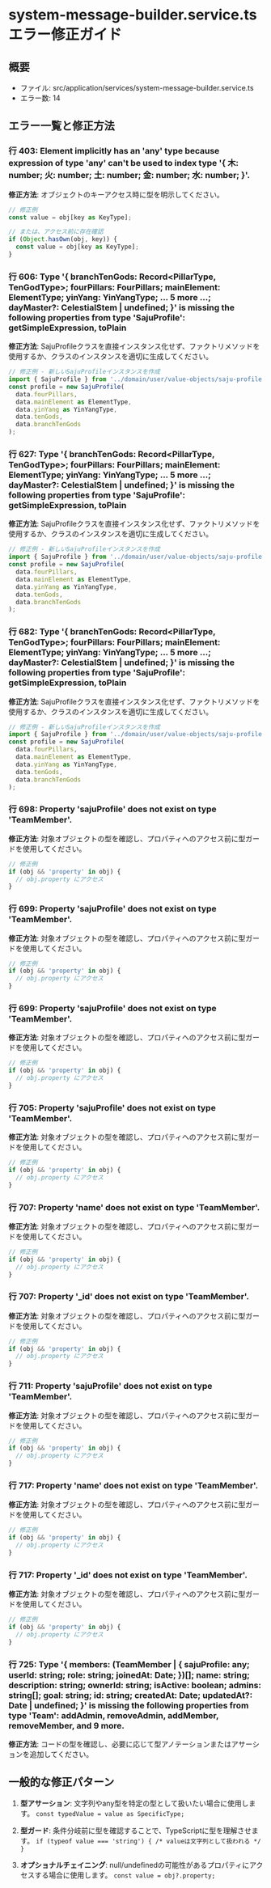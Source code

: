 # system-message-builder.service.ts エラー修正ガイド

## 概要
- ファイル: src/application/services/system-message-builder.service.ts
- エラー数: 14

## エラー一覧と修正方法

### 行 403: Element implicitly has an 'any' type because expression of type 'any' can't be used to index type '{ 木: number; 火: number; 土: number; 金: number; 水: number; }'.

**修正方法**: オブジェクトのキーアクセス時に型を明示してください。

```typescript
// 修正例
const value = obj[key as KeyType];

// または、アクセス前に存在確認
if (Object.hasOwn(obj, key)) {
  const value = obj[key as KeyType];
}
```

### 行 606: Type '{ branchTenGods: Record<PillarType, TenGodType>; fourPillars: FourPillars; mainElement: ElementType; yinYang: YinYangType; ... 5 more ...; dayMaster?: CelestialStem | undefined; }' is missing the following properties from type 'SajuProfile': getSimpleExpression, toPlain

**修正方法**: SajuProfileクラスを直接インスタンス化せず、ファクトリメソッドを使用するか、クラスのインスタンスを適切に生成してください。

```typescript
// 修正例 - 新しいSajuProfileインスタンスを作成
import { SajuProfile } from '../domain/user/value-objects/saju-profile';
const profile = new SajuProfile(
  data.fourPillars,
  data.mainElement as ElementType,
  data.yinYang as YinYangType,
  data.tenGods,
  data.branchTenGods
);
```

### 行 627: Type '{ branchTenGods: Record<PillarType, TenGodType>; fourPillars: FourPillars; mainElement: ElementType; yinYang: YinYangType; ... 5 more ...; dayMaster?: CelestialStem | undefined; }' is missing the following properties from type 'SajuProfile': getSimpleExpression, toPlain

**修正方法**: SajuProfileクラスを直接インスタンス化せず、ファクトリメソッドを使用するか、クラスのインスタンスを適切に生成してください。

```typescript
// 修正例 - 新しいSajuProfileインスタンスを作成
import { SajuProfile } from '../domain/user/value-objects/saju-profile';
const profile = new SajuProfile(
  data.fourPillars,
  data.mainElement as ElementType,
  data.yinYang as YinYangType,
  data.tenGods,
  data.branchTenGods
);
```

### 行 682: Type '{ branchTenGods: Record<PillarType, TenGodType>; fourPillars: FourPillars; mainElement: ElementType; yinYang: YinYangType; ... 5 more ...; dayMaster?: CelestialStem | undefined; }' is missing the following properties from type 'SajuProfile': getSimpleExpression, toPlain

**修正方法**: SajuProfileクラスを直接インスタンス化せず、ファクトリメソッドを使用するか、クラスのインスタンスを適切に生成してください。

```typescript
// 修正例 - 新しいSajuProfileインスタンスを作成
import { SajuProfile } from '../domain/user/value-objects/saju-profile';
const profile = new SajuProfile(
  data.fourPillars,
  data.mainElement as ElementType,
  data.yinYang as YinYangType,
  data.tenGods,
  data.branchTenGods
);
```

### 行 698: Property 'sajuProfile' does not exist on type 'TeamMember'.

**修正方法**: 対象オブジェクトの型を確認し、プロパティへのアクセス前に型ガードを使用してください。

```typescript
// 修正例
if (obj && 'property' in obj) {
  // obj.property にアクセス
}
```

### 行 699: Property 'sajuProfile' does not exist on type 'TeamMember'.

**修正方法**: 対象オブジェクトの型を確認し、プロパティへのアクセス前に型ガードを使用してください。

```typescript
// 修正例
if (obj && 'property' in obj) {
  // obj.property にアクセス
}
```

### 行 699: Property 'sajuProfile' does not exist on type 'TeamMember'.

**修正方法**: 対象オブジェクトの型を確認し、プロパティへのアクセス前に型ガードを使用してください。

```typescript
// 修正例
if (obj && 'property' in obj) {
  // obj.property にアクセス
}
```

### 行 705: Property 'sajuProfile' does not exist on type 'TeamMember'.

**修正方法**: 対象オブジェクトの型を確認し、プロパティへのアクセス前に型ガードを使用してください。

```typescript
// 修正例
if (obj && 'property' in obj) {
  // obj.property にアクセス
}
```

### 行 707: Property 'name' does not exist on type 'TeamMember'.

**修正方法**: 対象オブジェクトの型を確認し、プロパティへのアクセス前に型ガードを使用してください。

```typescript
// 修正例
if (obj && 'property' in obj) {
  // obj.property にアクセス
}
```

### 行 707: Property '_id' does not exist on type 'TeamMember'.

**修正方法**: 対象オブジェクトの型を確認し、プロパティへのアクセス前に型ガードを使用してください。

```typescript
// 修正例
if (obj && 'property' in obj) {
  // obj.property にアクセス
}
```

### 行 711: Property 'sajuProfile' does not exist on type 'TeamMember'.

**修正方法**: 対象オブジェクトの型を確認し、プロパティへのアクセス前に型ガードを使用してください。

```typescript
// 修正例
if (obj && 'property' in obj) {
  // obj.property にアクセス
}
```

### 行 717: Property 'name' does not exist on type 'TeamMember'.

**修正方法**: 対象オブジェクトの型を確認し、プロパティへのアクセス前に型ガードを使用してください。

```typescript
// 修正例
if (obj && 'property' in obj) {
  // obj.property にアクセス
}
```

### 行 717: Property '_id' does not exist on type 'TeamMember'.

**修正方法**: 対象オブジェクトの型を確認し、プロパティへのアクセス前に型ガードを使用してください。

```typescript
// 修正例
if (obj && 'property' in obj) {
  // obj.property にアクセス
}
```

### 行 725: Type '{ members: (TeamMember | { sajuProfile: any; userId: string; role: string; joinedAt: Date; })[]; name: string; description: string; ownerId: string; isActive: boolean; admins: string[]; goal: string; id: string; createdAt: Date; updatedAt?: Date | undefined; }' is missing the following properties from type 'Team': addAdmin, removeAdmin, addMember, removeMember, and 9 more.

**修正方法**: コードの型を確認し、必要に応じて型アノテーションまたはアサーションを追加してください。

## 一般的な修正パターン

1. **型アサーション**:
   文字列やany型を特定の型として扱いたい場合に使用します。
   `const typedValue = value as SpecificType;`

2. **型ガード**:
   条件分岐前に型を確認することで、TypeScriptに型を理解させます。
   `if (typeof value === 'string') { /* valueは文字列として扱われる */ }`

3. **オプショナルチェイニング**:
   null/undefinedの可能性があるプロパティにアクセスする場合に使用します。
   `const value = obj?.property;`

